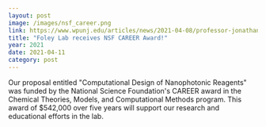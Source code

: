 ```yaml
---
layout: post
image: /images/nsf_career.png
link: https://www.wpunj.edu/articles/news/2021-04-08/professor-jonathan-foley-receives-national-science-foundation-career-award/
title: "Foley Lab receives NSF CAREER Award!"
year: 2021
date: 2021-04-11
category: post
---
```

Our proposal entitled "Computational Design of Nanophotonic Reagents" was funded by the National Science
Foundation's CAREER award in the
Chemical Theories, Models, and Computational Methods program.
This award of $542,000 over five years will support our research and educational efforts in the lab.
